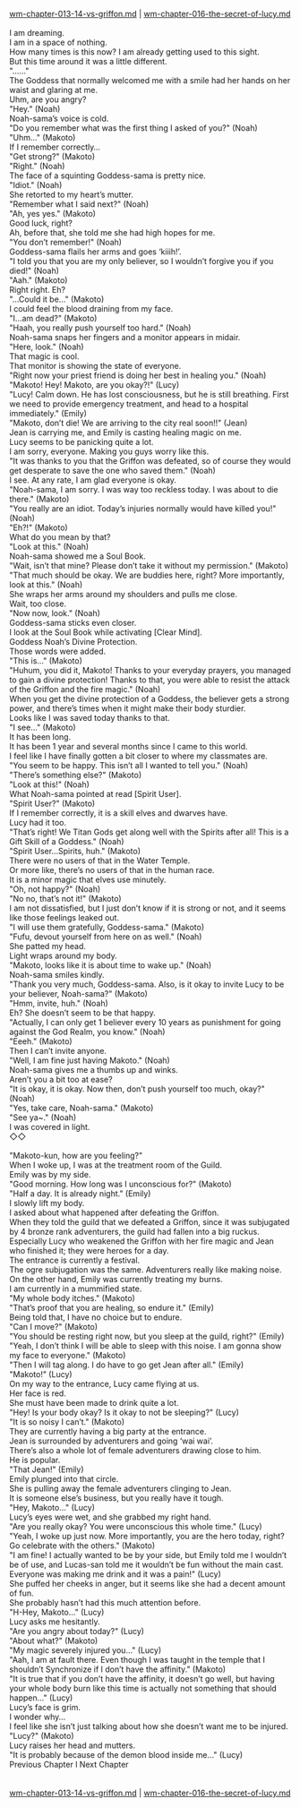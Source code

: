 [wm-chapter-013-14-vs-griffon.md](./wm-chapter-013-14-vs-griffon.md) | [wm-chapter-016-the-secret-of-lucy.md](./wm-chapter-016-the-secret-of-lucy.md) <br/>
<br/>
I am dreaming.<br/>
I am in a space of nothing.<br/>
How many times is this now? I am already getting used to this sight.<br/>
But this time around it was a little different.<br/>
"……"<br/>
The Goddess that normally welcomed me with a smile had her hands on her waist and glaring at me.<br/>
Uhm, are you angry?<br/>
"Hey." (Noah)<br/>
Noah-sama’s voice is cold.<br/>
"Do you remember what was the first thing I asked of you?" (Noah)<br/>
"Uhm…" (Makoto)<br/>
If I remember correctly…<br/>
"Get strong?" (Makoto)<br/>
"Right." (Noah)<br/>
The face of a squinting Goddess-sama is pretty nice.<br/>
"Idiot." (Noah)<br/>
She retorted to my heart’s mutter.<br/>
"Remember what I said next?" (Noah)<br/>
"Ah, yes yes." (Makoto)<br/>
Good luck, right?<br/>
Ah, before that, she told me she had high hopes for me.<br/>
"You don’t remember!" (Noah)<br/>
Goddess-sama flails her arms and goes ‘kiiih!’.<br/>
"I told you that you are my only believer, so I wouldn’t forgive you if you died!" (Noah)<br/>
"Aah." (Makoto)<br/>
Right right. Eh?<br/>
"…Could it be…" (Makoto)<br/>
I could feel the blood draining from my face.<br/>
"I…am dead?" (Makoto)<br/>
"Haah, you really push yourself too hard." (Noah)<br/>
Noah-sama snaps her fingers and a monitor appears in midair.<br/>
"Here, look." (Noah)<br/>
That magic is cool.<br/>
That monitor is showing the state of everyone.<br/>
"Right now your priest friend is doing her best in healing you." (Noah)<br/>
"Makoto! Hey! Makoto, are you okay?!" (Lucy)<br/>
"Lucy! Calm down. He has lost consciousness, but he is still breathing. First we need to provide emergency treatment, and head to a hospital immediately." (Emily)<br/>
"Makoto, don’t die! We are arriving to the city real soon!!" (Jean)<br/>
Jean is carrying me, and Emily is casting healing magic on me.<br/>
Lucy seems to be panicking quite a lot.<br/>
I am sorry, everyone. Making you guys worry like this.<br/>
"It was thanks to you that the Griffon was defeated, so of course they would get desperate to save the one who saved them." (Noah)<br/>
I see. At any rate, I am glad everyone is okay.<br/>
"Noah-sama, I am sorry. I was way too reckless today. I was about to die there." (Makoto)<br/>
"You really are an idiot. Today’s injuries normally would have killed you!" (Noah)<br/>
"Eh?!" (Makoto)<br/>
What do you mean by that?<br/>
"Look at this." (Noah)<br/>
Noah-sama showed me a Soul Book.<br/>
"Wait, isn’t that mine? Please don’t take it without my permission." (Makoto)<br/>
"That much should be okay. We are buddies here, right? More importantly, look at this." (Noah)<br/>
She wraps her arms around my shoulders and pulls me close.<br/>
Wait, too close.<br/>
"Now now, look." (Noah)<br/>
Goddess-sama sticks even closer.<br/>
I look at the Soul Book while activating [Clear Mind].<br/>
Goddess Noah’s Divine Protection.<br/>
Those words were added.<br/>
"This is…" (Makoto)<br/>
"Huhum, you did it, Makoto! Thanks to your everyday prayers, you managed to gain a divine protection! Thanks to that, you were able to resist the attack of the Griffon and the fire magic." (Noah)<br/>
When you get the divine protection of a Goddess, the believer gets a strong power, and there’s times when it might make their body sturdier.<br/>
Looks like I was saved today thanks to that.<br/>
"I see…" (Makoto)<br/>
It has been long.<br/>
It has been 1 year and several months since I came to this world.<br/>
I feel like I have finally gotten a bit closer to where my classmates are.<br/>
"You seem to be happy. This isn’t all I wanted to tell you." (Noah)<br/>
"There’s something else?" (Makoto)<br/>
"Look at this!" (Noah)<br/>
What Noah-sama pointed at read [Spirit User].<br/>
"Spirit User?" (Makoto)<br/>
If I remember correctly, it is a skill elves and dwarves have.<br/>
Lucy had it too.<br/>
"That’s right! We Titan Gods get along well with the Spirits after all! This is a Gift Skill of a Goddess." (Noah)<br/>
"Spirit User…Spirits, huh." (Makoto)<br/>
There were no users of that in the Water Temple.<br/>
Or more like, there’s no users of that in the human race.<br/>
It is a minor magic that elves use minutely.<br/>
"Oh, not happy?" (Noah)<br/>
"No no, that’s not it!" (Makoto)<br/>
I am not dissatisfied, but I just don’t know if it is strong or not, and it seems like those feelings leaked out.<br/>
"I will use them gratefully, Goddess-sama." (Makoto)<br/>
"Fufu, devout yourself from here on as well." (Noah)<br/>
She patted my head.<br/>
Light wraps around my body.<br/>
"Makoto, looks like it is about time to wake up." (Noah)<br/>
Noah-sama smiles kindly.<br/>
"Thank you very much, Goddess-sama. Also, is it okay to invite Lucy to be your believer, Noah-sama?" (Makoto)<br/>
"Hmm, invite, huh." (Noah)<br/>
Eh? She doesn’t seem to be that happy.<br/>
"Actually, I can only get 1 believer every 10 years as punishment for going against the God Realm, you know." (Noah)<br/>
"Eeeh." (Makoto)<br/>
Then I can’t invite anyone.<br/>
"Well, I am fine just having Makoto." (Noah)<br/>
Noah-sama gives me a thumbs up and winks.<br/>
Aren’t you a bit too at ease?<br/>
"It is okay, it is okay. Now then, don’t push yourself too much, okay?" (Noah)<br/>
"Yes, take care, Noah-sama." (Makoto)<br/>
"See ya~." (Noah)<br/>
I was covered in light.<br/>
◇◇<br/>
 <br/>
"Makoto-kun, how are you feeling?"<br/>
When I woke up, I was at the treatment room of the Guild.<br/>
Emily was by my side.<br/>
"Good morning. How long was I unconscious for?" (Makoto)<br/>
"Half a day. It is already night." (Emily)<br/>
I slowly lift my body.<br/>
I asked about what happened after defeating the Griffon.<br/>
When they told the guild that we defeated a Griffon, since it was subjugated by 4 bronze rank adventurers, the guild had fallen into a big ruckus.<br/>
Especially Lucy who weakened the Griffon with her fire magic and Jean who finished it; they were heroes for a day.<br/>
The entrance is currently a festival.<br/>
The ogre subjugation was the same. Adventurers really like making noise.<br/>
On the other hand, Emily was currently treating my burns.<br/>
I am currently in a mummified state.<br/>
"My whole body itches." (Makoto)<br/>
"That’s proof that you are healing, so endure it." (Emily)<br/>
Being told that, I have no choice but to endure.<br/>
"Can I move?" (Makoto)<br/>
"You should be resting right now, but you sleep at the guild, right?" (Emily)<br/>
"Yeah, I don’t think I will be able to sleep with this noise. I am gonna show my face to everyone." (Makoto)<br/>
"Then I will tag along. I do have to go get Jean after all." (Emily)<br/>
"Makoto!" (Lucy)<br/>
On my way to the entrance, Lucy came flying at us.<br/>
Her face is red.<br/>
She must have been made to drink quite a lot.<br/>
"Hey! Is your body okay? Is it okay to not be sleeping?" (Lucy)<br/>
"It is so noisy I can’t." (Makoto)<br/>
They are currently having a big party at the entrance.<br/>
Jean is surrounded by adventurers and going ‘wai wai’.<br/>
There’s also a whole lot of female adventurers drawing close to him.<br/>
He is popular.<br/>
"That Jean!" (Emily)<br/>
Emily plunged into that circle.<br/>
She is pulling away the female adventurers clinging to Jean.<br/>
It is someone else’s business, but you really have it tough.<br/>
"Hey, Makoto…" (Lucy)<br/>
Lucy’s eyes were wet, and she grabbed my right hand.<br/>
"Are you really okay? You were unconscious this whole time." (Lucy)<br/>
"Yeah, I woke up just now. More importantly, you are the hero today, right? Go celebrate with the others." (Makoto)<br/>
"I am fine! I actually wanted to be by your side, but Emily told me I wouldn’t be of use, and Lucas-san told me it wouldn’t be fun without the main cast. Everyone was making me drink and it was a pain!" (Lucy)<br/>
She puffed her cheeks in anger, but it seems like she had a decent amount of fun.<br/>
She probably hasn’t had this much attention before.<br/>
"H-Hey, Makoto…" (Lucy)<br/>
Lucy asks me hesitantly.<br/>
"Are you angry about today?" (Lucy)<br/>
"About what?" (Makoto)<br/>
"My magic severely injured you…" (Lucy)<br/>
"Aah, I am at fault there. Even though I was taught in the temple that I shouldn’t Synchronize if I don’t have the affinity." (Makoto)<br/>
"It is true that if you don’t have the affinity, it doesn’t go well, but having your whole body burn like this time is actually not something that should happen…" (Lucy)<br/>
Lucy’s face is grim.<br/>
I wonder why…<br/>
I feel like she isn’t just talking about how she doesn’t want me to be injured.<br/>
"Lucy?" (Makoto)<br/>
Lucy raises her head and mutters.<br/>
"It is probably because of the demon blood inside me…" (Lucy)<br/>
Previous Chapter l Next Chapter<br/>
<br/> <br/>
[wm-chapter-013-14-vs-griffon.md](./wm-chapter-013-14-vs-griffon.md) | [wm-chapter-016-the-secret-of-lucy.md](./wm-chapter-016-the-secret-of-lucy.md) <br/>
